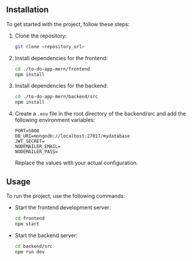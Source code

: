 ## Installation

To get started with the project, follow these steps:

1. Clone the repository:

    ```bash
    git clone <repository_url>
    ```

2. Install dependencies for the frontend:

    ```bash
    cd ./to-do-app-mern/frontend
    npm install
    ```

3. Install dependencies for the backend:

    ```bash
    cd ./to-do-app-mern/backend/src
    npm install
    ```
 4. Create a `.env` file in the root directory of the backend/src and add the following environment variables:

    ```plaintext
    PORT=5000
    DB_URI=mongodb://localhost:27017/mydatabase
    JWT_SECRET=
    NODEMAILER_EMAIL=
    NODEMAILER_PASS=
    ```

    Replace the values with your actual configuration.
## Usage

To run the project, use the following commands:

- Start the frontend development server:

    ```bash
    cd frontend
    npm start
    ```

- Start the backend server:

    ```bash
    cd backend/src
    npm run dev
    ```



